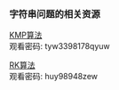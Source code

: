 ### 字符串问题的相关资源

[KMP算法](https://v.youku.com/v_show/id_XNDQyMzI2NjE2MA==.html)   
观看密码: tyw3398178qyuw  

[RK算法](https://v.youku.com/v_show/id_XNDM4NzIwMTU5Mg==.html)   
观看密码: huy98948zew   